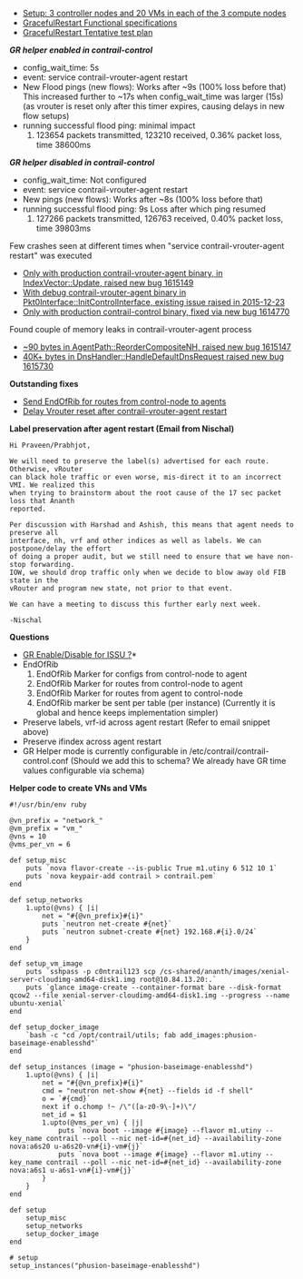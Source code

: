 * [Setup: 3 controller nodes  and 20 VMs in each of the 3 compute nodes](http://10.84.13.20:8080)
* [GracefulRestart Functional specifications](https://github.com/Juniper/contrail-controller/wiki/Graceful-Restart)
* [GracefulRestart Tentative test plan](https://github.com/Juniper/contrail-test/wiki/Graceful-Restart)

***GR helper enabled in contrail-control***

* config_wait_time: 5s
* event: service contrail-vrouter-agent restart
* New Flood pings (new flows): Works after ~9s (100% loss before that)
  This increased further to ~17s when config_wait_time was larger (15s) (as vrouter is reset only after this timer expires, causing delays in new flow setups)
* running successful flood ping: minimal impact
    1. 123654 packets transmitted, 123210 received, 0.36% packet loss, time 38600ms

***GR helper disabled in contrail-control***

* config_wait_time: Not configured
* event: service contrail-vrouter-agent restart
* New pings (new flows): Works after ~8s (100% loss before that)
* running successful flood ping: 9s Loss after which ping resumed
    1. 127266 packets transmitted, 126763 received, 0.40% packet loss, time 39803ms

Few crashes seen at different times when "service contrail-vrouter-agent restart" was executed

* [Only with production contrail-vrouter-agent binary, in IndexVector<MplsLabel>::Update, raised new bug 1615149](https://bugs.launchpad.net/juniperopenstack/+bug/1615149)
* [With debug contrail-vrouter-agent binary in Pkt0Interface::InitControlInterface, existing issue raised in 2015-12-23](https://bugs.launchpad.net/juniperopenstack/+bug/1528806)
* [Only with production contrail-control binary, fixed via new bug 1614770](https://bugs.launchpad.net/juniperopenstack/+bug/1614770)

Found couple of memory leaks in contrail-vrouter-agent process

* [~90 bytes in AgentPath::ReorderCompositeNH, raised new bug 1615147](https://bugs.launchpad.net/juniperopenstack/+bug/1615147)
* [40K+ bytes in DnsHandler::HandleDefaultDnsRequest raised new bug 1615730](https://bugs.launchpad.net/juniperopenstack/+bug/1615730)

**Outstanding fixes**

* [Send EndOfRib for routes from control-node to agents](https://review.opencontrail.org/#/c/23303/)
* [Delay Vrouter reset after contrail-vrouter-agent restart](https://github.com/rombie/contrail-controller/commit/4c9da4bbaab993cb8ecd4d897c2fcaeed481da1d)


**Label preservation after agent restart (Email from Nischal)**
```
Hi Praveen/Prabhjot,

We will need to preserve the label(s) advertised for each route. Otherwise, vRouter
can black hole traffic or even worse, mis-direct it to an incorrect VMI. We realized this
when trying to brainstorm about the root cause of the 17 sec packet loss that Ananth
reported.

Per discussion with Harshad and Ashish, this means that agent needs to preserve all
interface, nh, vrf and other indices as well as labels. We can postpone/delay the effort
of doing a proper audit, but we still need to ensure that we have non-stop forwarding.
IOW, we should drop traffic only when we decide to blow away old FIB state in the
vRouter and program new state, not prior to that event.

We can have a meeting to discuss this further early next week.

-Nischal
```

**Questions**

* [GR Enable/Disable for ISSU ?](http://www.opencontrail.org/opencontrail-in-service-software-upgrade/)*
* EndOfRib
    1. EndOfRib Marker for configs from control-node to agent
    2. EndOfRib Marker for routes from control-node to agent
    3. EndOfRib Marker for routes from agent to control-node
    4. EndOfRib marker be sent per table (per instance) (Currently it is global and hence keeps implementation simpler)
* Preserve labels, vrf-id across agent restart (Refer to email snippet above)
* Preserve ifindex across agent restart
* GR Helper mode is currently configurable in /etc/contrail/contrail-control.conf (Should we add this to schema? We already have GR time values configurable via schema)

**Helper code to create VNs and VMs**

```
#!/usr/bin/env ruby

@vn_prefix = "network_"
@vm_prefix = "vm_"
@vns = 10
@vms_per_vn = 6

def setup_misc
    puts `nova flavor-create --is-public True m1.utiny 6 512 10 1`
    puts `nova keypair-add contrail > contrail.pem`   
end

def setup_networks
    1.upto(@vns) { |i|
        net = "#{@vn_prefix}#{i}"
        puts `neutron net-create #{net}`
        puts `neutron subnet-create #{net} 192.168.#{i}.0/24`
    }
end

def setup_vm_image
    puts `sshpass -p c0ntrail123 scp /cs-shared/ananth/images/xenial-server-cloudimg-amd64-disk1.img root@10.84.13.20:.`
    puts `glance image-create --container-format bare --disk-format qcow2 --file xenial-server-cloudimg-amd64-disk1.img --progress --name ubuntu-xenial`
end

def setup_docker_image
    `bash -c "cd /opt/contrail/utils; fab add_images:phusion-baseimage-enablesshd"`
end

def setup_instances (image = "phusion-baseimage-enablesshd")
    1.upto(@vns) { |i|
        net = "#{@vn_prefix}#{i}"
        cmd = "neutron net-show #{net} --fields id -f shell"
        o = `#{cmd}`
        next if o.chomp !~ /\"([a-z0-9\-]+)\"/
        net_id = $1
        1.upto(@vms_per_vn) { |j|
            puts `nova boot --image #{image} --flavor m1.utiny --key_name contrail --poll --nic net-id=#{net_id} --availability-zone nova:a6s20 u-a6s20-vn#{i}-vm#{j}`
            puts `nova boot --image #{image} --flavor m1.utiny --key_name contrail --poll --nic net-id=#{net_id} --availability-zone nova:a6s1 u-a6s1-vn#{i}-vm#{j}`
        }
    }
end

def setup
    setup_misc
    setup_networks
    setup_docker_image
end

# setup
setup_instances("phusion-baseimage-enablesshd")
```

